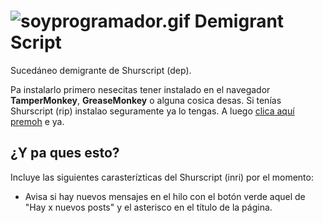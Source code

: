 ![soyprogramador.gif](http://i.imgur.com/TGwrr7T.gif)
Demigrant Script
================

Sucedáneo demigrante de Shurscript (dep).

Pa instalarlo primero nesecitas tener instalado en el navegador **TamperMonkey**, **GreaseMonkey** o alguna cosica desas. Si tenías Shurscript (rip) instalao seguramente ya lo tengas. A luego [clica aquí premoh](https://github.com/cerdosaurio/demigrantscript/raw/master/demigrantscript.user.js) e ya.

<h2>¿Y pa ques esto?</h2>

Incluye las siguientes carasterízticas del Shurscript (inri) por el momento:

* Avisa si hay nuevos mensajes en el hilo con el botón verde aquel de "Hay x nuevos posts" y el asterisco en el título de la página.
